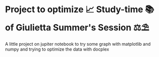 # Project to optimize 📈 Study-time 📚 of Giulietta Summer's Session ⚖️⛱
A little project on jupiter notebook to try some graph with matplotlib and numpy and trying to optimize the data with docplex
